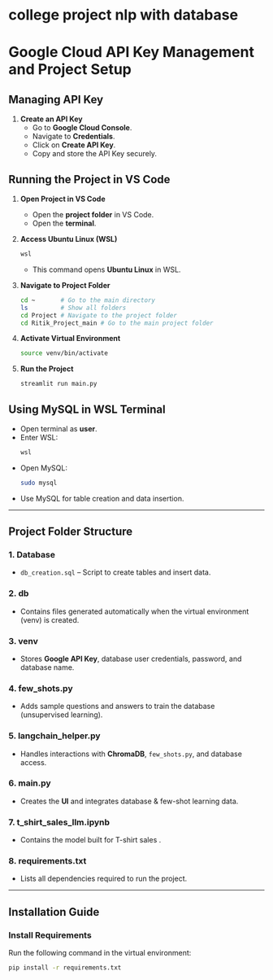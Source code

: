 # college project nlp with database 


# Google Cloud API Key Management and Project Setup

## **Managing API Key**

1. **Create an API Key**
   - Go to **Google Cloud Console**.
   - Navigate to **Credentials**.
   - Click on **Create API Key**.
   - Copy and store the API Key securely.

## **Running the Project in VS Code**

1. **Open Project in VS Code**

   - Open the **project folder** in VS Code.
   - Open the **terminal**.

2. **Access Ubuntu Linux (WSL)**

   ```sh
   wsl
   ```

   - This command opens **Ubuntu Linux** in WSL.

3. **Navigate to Project Folder**

   ```sh
   cd ~       # Go to the main directory
   ls         # Show all folders
   cd Project # Navigate to the project folder
   cd Ritik_Project_main # Go to the main project folder
   ```

4. **Activate Virtual Environment**

   ```sh
   source venv/bin/activate
   ```

5. **Run the Project**

   ```sh
   streamlit run main.py
   ```

## **Using MySQL in WSL Terminal**

- Open terminal as **user**.
- Enter WSL:
  ```sh
  wsl
  ```
- Open MySQL:
  ```sh
  sudo mysql
  ```
- Use MySQL for table creation and data insertion.

---

## **Project Folder Structure**

### 1. **Database**

- `db_creation.sql` – Script to create tables and insert data.

### 2. **db**

- Contains files generated automatically when the virtual environment (venv) is created.

### 3. **venv**

- Stores **Google API Key**, database user credentials, password, and database name.

### 4. **few\_shots.py**

- Adds sample questions and answers to train the database (unsupervised learning).

### 5. **langchain\_helper.py**

- Handles interactions with **ChromaDB**, `few_shots.py`, and database access.

### 6. **main.py**

- Creates the **UI** and integrates database & few-shot learning data.

### 7. **t\_shirt\_sales\_llm.ipynb**

- Contains the model built for T-shirt sales .

### 8. **requirements.txt**

- Lists all dependencies required to run the project.

---

## **Installation Guide**

### Install Requirements

Run the following command in the virtual environment:

```sh
pip install -r requirements.txt
```



